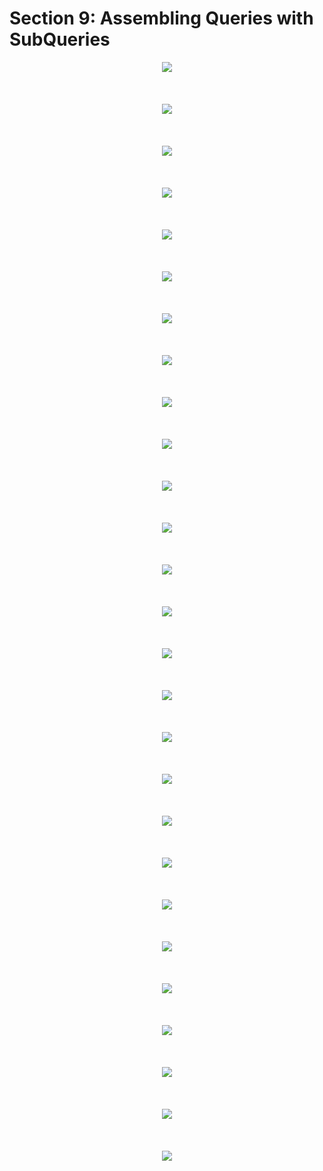 # Section 9: Assembling Queries with SubQueries

<div align="center"><img src="../../diagrams/09/sql-4.svg" /></div><br/><br/><br/>
<div align="center"><img src="../../diagrams/09/sql-5.svg" /></div><br/><br/><br/>
<div align="center"><img src="../../diagrams/09/sql-6.svg" /></div><br/><br/><br/>
<div align="center"><img src="../../diagrams/09/sql-7.svg" /></div><br/><br/><br/>
<div align="center"><img src="../../diagrams/09/sql-8.svg" /></div><br/><br/><br/>
<div align="center"><img src="../../diagrams/09/sql-9.svg" /></div><br/><br/><br/>
<div align="center"><img src="../../diagrams/09/sql-10.svg" /></div><br/><br/><br/>
<div align="center"><img src="../../diagrams/09/sql-11.svg" /></div><br/><br/><br/>
<div align="center"><img src="../../diagrams/09/sql-12.svg" /></div><br/><br/><br/>
<div align="center"><img src="../../diagrams/09/sql-13.svg" /></div><br/><br/><br/>
<div align="center"><img src="../../diagrams/09/sql-14.svg" /></div><br/><br/><br/>
<div align="center"><img src="../../diagrams/09/sql-15.svg" /></div><br/><br/><br/>
<div align="center"><img src="../../diagrams/09/sql-16.svg" /></div><br/><br/><br/>
<div align="center"><img src="../../diagrams/09/sql-17.svg" /></div><br/><br/><br/>
<div align="center"><img src="../../diagrams/09/sql-18.svg" /></div><br/><br/><br/>
<div align="center"><img src="../../diagrams/09/sql-19.svg" /></div><br/><br/><br/>
<div align="center"><img src="../../diagrams/09/sql-20.svg" /></div><br/><br/><br/>
<div align="center"><img src="../../diagrams/09/sql-21.svg" /></div><br/><br/><br/>
<div align="center"><img src="../../diagrams/09/sql-22.svg" /></div><br/><br/><br/>
<div align="center"><img src="../../diagrams/09/sql-23.svg" /></div><br/><br/><br/>
<div align="center"><img src="../../diagrams/09/sql-24.svg" /></div><br/><br/><br/>
<div align="center"><img src="../../diagrams/09/sql-25.svg" /></div><br/><br/><br/>
<div align="center"><img src="../../diagrams/09/sql-26.svg" /></div><br/><br/><br/>
<div align="center"><img src="../../diagrams/09/sql-27.svg" /></div><br/><br/><br/>
<div align="center"><img src="../../diagrams/09/sql-28.svg" /></div><br/><br/><br/>
<div align="center"><img src="../../diagrams/09/sql-29.svg" /></div><br/><br/><br/>
<div align="center"><img src="../../diagrams/09/sql-30.svg" /></div><br/><br/><br/>
